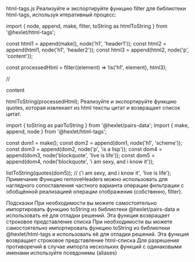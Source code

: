 html-tags.js
Реализуйте и экспортируйте функцию filter для библиотеки html-tags, используя итеративный процесс:

import { node, append, make, filter, toString as htmlToString } from '@hexlet/html-tags';

const html1 = append(make(), node('h1', 'header1'));
const html2 = append(html1, node('h1', 'header2'));
const html3 = append(html2, node('p', 'content'));

const processedHtml = filter((element) =>
  !is('h1', element), html3);

//<p>content</p>
htmlToString(processedHtml);
Реализуйте и экспортируйте функцию quotes, которая извлекает из html тексты цитат и возвращает список цитат.

import { toString as pairToString } from '@hexlet/pairs-data';
import { make, append, node } from '@hexlet/html-tags';

const dom1 = make();
const dom2 = append(dom1, node('h1', 'scheme'));
const dom3 = append(dom2, node('p', 'is a lisp'));
const dom4 = append(dom3, node('blockquote', 'live is life'));
const dom5 = append(dom4, node('blockquote', 'i am sexy, and i know it'));

listToString(quotes(dom5)); // ('i am sexy, and i know it', 'live is life');
Примечание
Функцию removeHeaders можно использовать для наглядного сопоставления частного варианта операции фильтрации с обобщённой реализацией операции отображения (собственно, filter).

Подсказки
При необходимости вы можете самостоятельно импортировать функцию toString из библиотеки @hexlet/pairs-data и использовать её для отладки решений. Эта функция возвращает строковое представление списка
При необходимости вы можете самостоятельно импортировать функцию toString из библиотеки @hexlet/html-tags и использовать её для отладки решений. Эта функция возвращает строковое представление html-списка
Для разрешения противоречий в случае импорта нескольких функций с одинаковыми именами используйте псевдонимы (aliases)